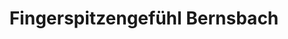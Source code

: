 ---
title: "Fingerspitzengefühl Bernsbach"
url: /lauter-bernsbach/fingerspitzengefuehl-bernsbach/
shop: Kosmetik
---